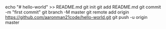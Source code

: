 echo "# hello-world" >> README.md
git init
git add README.md
git commit -m "first commit"
git branch -M master
git remote add origin https://github.com/aaronman21code/hello-world.git
git push -u origin master
                
               
